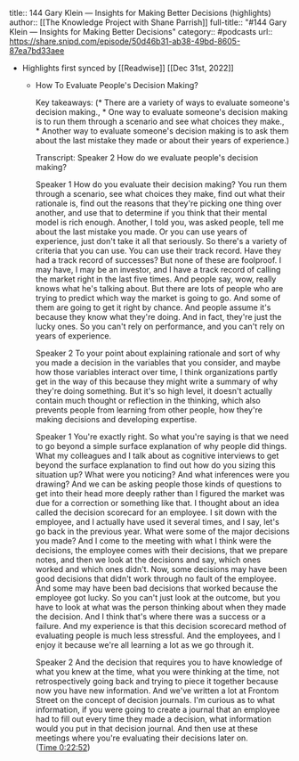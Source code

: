 title:: 144 Gary Klein —  Insights for Making Better Decisions (highlights)
author:: [[The Knowledge Project with Shane Parrish]]
full-title:: "\#144 Gary Klein —  Insights for Making Better Decisions"
category:: #podcasts
url:: https://share.snipd.com/episode/50d46b31-ab38-49bd-8605-87ea7bd33aee

- Highlights first synced by [[Readwise]] [[Dec 31st, 2022]]
	- How To Evaluate People's Decision Making?
	  
	  Key takeaways:
	  (* There are a variety of ways to evaluate someone's decision making., * One way to evaluate someone's decision making is to run them through a scenario and see what choices they make., * Another way to evaluate someone's decision making is to ask them about the last mistake they made or about their years of experience.)
	  
	  Transcript:
	  Speaker 2
	  How do we evaluate people's decision making?
	  
	  Speaker 1
	  How do you evaluate their decision making? You run them through a scenario, see what choices they make, find out what their rationale is, find out the reasons that they're picking one thing over another, and use that to determine if you think that their mental model is rich enough. Another, I told you, was asked people, tell me about the last mistake you made. Or you can use years of experience, just don't take it all that seriously. So there's a variety of criteria that you can use. You can use their track record. Have they had a track record of successes? But none of these are foolproof. I may have, I may be an investor, and I have a track record of calling the market right in the last five times. And people say, wow, really knows what he's talking about. But there are lots of people who are trying to predict which way the market is going to go. And some of them are going to get it right by chance. And people assume it's because they know what they're doing. And in fact, they're just the lucky ones. So you can't rely on performance, and you can't rely on years of experience.
	  
	  Speaker 2
	  To your point about explaining rationale and sort of why you made a decision in the variables that you consider, and maybe how those variables interact over time, I think organizations partly get in the way of this because they might write a summary of why they're doing something. But it's so high level, it doesn't actually contain much thought or reflection in the thinking, which also prevents people from learning from other people, how they're making decisions and developing expertise.
	  
	  Speaker 1
	  You're exactly right. So what you're saying is that we need to go beyond a simple surface explanation of why people did things. What my colleagues and I talk about as cognitive interviews to get beyond the surface explanation to find out how do you sizing this situation up? What were you noticing? And what inferences were you drawing? And we can be asking people those kinds of questions to get into their head more deeply rather than I figured the market was due for a correction or something like that. I thought about an idea called the decision scorecard for an employee. I sit down with the employee, and I actually have used it several times, and I say, let's go back in the previous year. What were some of the major decisions you made? And I come to the meeting with what I think were the decisions, the employee comes with their decisions, that we prepare notes, and then we look at the decisions and say, which ones worked and which ones didn't. Now, some decisions may have been good decisions that didn't work through no fault of the employee. And some may have been bad decisions that worked because the employee got lucky. So you can't just look at the outcome, but you have to look at what was the person thinking about when they made the decision. And I think that's where there was a success or a failure. And my experience is that this decision scorecard method of evaluating people is much less stressful. And the employees, and I enjoy it because we're all learning a lot as we go through it.
	  
	  Speaker 2
	  And the decision that requires you to have knowledge of what you knew at the time, what you were thinking at the time, not retrospectively going back and trying to piece it together because now you have new information. And we've written a lot at Frontom Street on the concept of decision journals. I'm curious as to what information, if you were going to create a journal that an employee had to fill out every time they made a decision, what information would you put in that decision journal. And then use at these meetings where you're evaluating their decisions later on. ([Time 0:22:52](https://share.snipd.com/snip/f6e25e9f-8884-48b6-ab27-17bfbb28d0da))